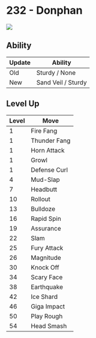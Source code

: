 # 232 - Donphan
![][232]

## Ability

Update | Ability
---    | ---
Old    | Sturdy / None
New    | Sand Veil / Sturdy

## Level Up

Level | Move
---   | ---
  1   | Fire Fang
  1   | Thunder Fang
  1   | Horn Attack
  1   | Growl
  1   | Defense Curl
  4   | Mud-Slap
  7   | Headbutt
 10   | Rollout
 13   | Bulldoze
 16   | Rapid Spin
 19   | Assurance
 22   | Slam
 25   | Fury Attack
 26   | Magnitude
 30   | Knock Off
 34   | Scary Face
 38   | Earthquake
 42   | Ice Shard
 46   | Giga Impact
 50   | Play Rough
 54   | Head Smash

[232]: ../img/pokemon/232.png
